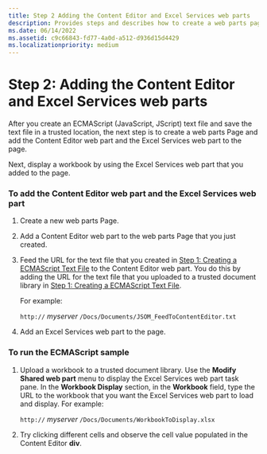 ```yaml
---
title: Step 2 Adding the Content Editor and Excel Services web parts
description: Provides steps and describes how to create a web parts page and add the Content Editor web part and the Excel Services web part to the page.
ms.date: 06/14/2022
ms.assetid: c9c66843-fd77-4a0d-a512-d936d15d4429
ms.localizationpriority: medium
---
```



# Step 2: Adding the Content Editor and Excel Services web parts

After you create an ECMAScript (JavaScript, JScript) text file and save the text file in a trusted location, the next step is to create a web parts Page and add the Content Editor web part and the Excel Services web part to the page. 
  
    
    

Next, display a workbook by using the Excel Services web part that you added to the page. 
### To add the Content Editor web part and the Excel Services web part


1. Create a new web parts Page. 
    
  
2. Add a Content Editor web part to the web parts Page that you just created.
    
  
3. Feed the URL for the text file that you created in  [Step 1: Creating a ECMAScript Text File](step-1-creating-a-ecmascript-text-file.md) to the Content Editor web part. You do this by adding the URL for the text file that you uploaded to a trusted document library in [Step 1: Creating a ECMAScript Text File](step-1-creating-a-ecmascript-text-file.md). 
    
    For example: 
    
     `http://` _myserver_ `/Docs/Documents/JSOM_FeedToContentEditor.txt`
    
  
4. Add an Excel Services web part to the page.
    
  

### To run the ECMAScript sample


1. Upload a workbook to a trusted document library. Use the **Modify Shared web part** menu to display the Excel Services web part task pane. In the **Workbook Display** section, in the **Workbook** field, type the URL to the workbook that you want the Excel Services web part to load and display. For example:
    
     `http://` _myserver_ `/Docs/Documents/WorkbookToDisplay.xlsx`
    
  
2. Try clicking different cells and observe the cell value populated in the Content Editor **div**. 
    
  

